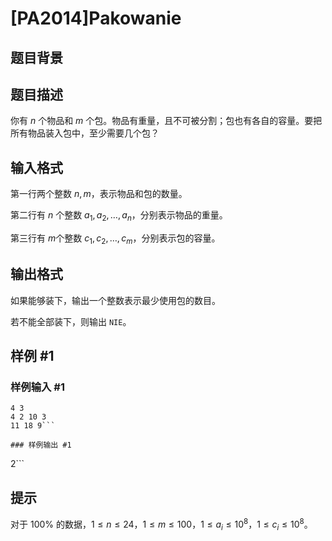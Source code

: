 # [PA2014]Pakowanie

## 题目背景



## 题目描述

你有 $n$ 个物品和 $m$ 个包。物品有重量，且不可被分割；包也有各自的容量。要把所有物品装入包中，至少需要几个包？

## 输入格式

第一行两个整数 $n,m$，表示物品和包的数量。

第二行有 $n$ 个整数 $a_1,a_2,…,a_n$，分别表示物品的重量。

第三行有 $m$个整数 $c_1,c_2,…,c_m$，分别表示包的容量。

## 输出格式

如果能够装下，输出一个整数表示最少使用包的数目。

若不能全部装下，则输出 `NIE`。

## 样例 #1

### 样例输入 #1
```
4 3
4 2 10 3
11 18 9```

### 样例输出 #1

```
2```

## 提示

对于 $100\%$ 的数据，$1\le n\le 24$，$1\le m\le 100$，$1\le a_i\le 10^8$，$1\le c_i\le 10^8$。
